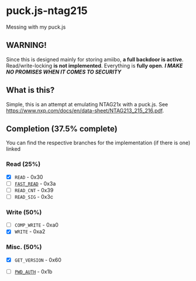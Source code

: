 # puck.js-ntag215
Messing with my puck.js

## WARNING!
Since this is designed mainly for storing amiibo, **a full backdoor is active**. Read/write-locking **is not implemented**. Everything is **fully open**. ***I MAKE NO PROMISES WHEN IT COMES TO SECURITY***

## What is this?
Simple, this is an attempt at emulating NTAG21x with a puck.js. See https://www.nxp.com/docs/en/data-sheet/NTAG213_215_216.pdf. 

## Completion (37.5% complete)
You can find the respective branches for the implementation (if there is one) linked
### Read (25%)
- [x] `READ` - 0x30
- [ ] [`FAST_READ`](https://github.com/zurgeg/puck.js-ntag215/tree/implement-fast_read) - 0x3a
- [ ] `READ_CNT` - 0x39
- [ ] `READ_SIG` - 0x3c

### Write (50%)
- [ ] `COMP_WRITE` - 0xa0
- [x] `WRITE` - 0xa2

### Misc. (50%)
- [x] `GET_VERSION` - 0x60
- [ ] [`PWD_AUTH`](https://github.com/zurgeg/puck.js-ntag215/tree/implement-pwd_auth) - 0x1b



